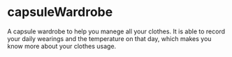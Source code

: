 # capsuleWardrobe
A capsule wardrobe to help you manege all your clothes. It is able to record your daily wearings and the temperature on that day, which makes you know more about your clothes usage.
